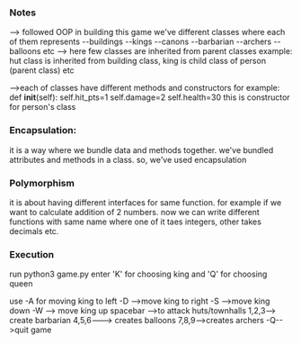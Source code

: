 ### Notes
--> followed OOP in building this game
we've different classes where each of them represents
    --buildings
    --kings
    --canons
    --barbarian
    --archers
    --balloons etc
--> here few classes are inherited from parent classes
example: hut class is inherited from building class, king is child class of person (parent class) etc

-->each of classes have different methods and constructors
for example:
    def __init__(self):
        self.hit_pts=1
        self.damage=2
        self.health=30
    this is constructor for person's class

### Encapsulation:

it is a way where we bundle data and methods together. we've bundled attributes and methods in a class. so, we've used encapsulation

### Polymorphism

it is about having different interfaces for same function. for example if we want to calculate addition of 2 numbers. now we can write different functions with same name where one of it taes integers, other takes decimals etc.

### Execution
run python3 game.py
enter 'K' for choosing king and 'Q' for choosing queen

use -A for moving king to left
    -D -->move king to right
    -S -->move king down
    -W --> move king up
    spacebar -->to attack huts/townhalls
    1,2,3--> create barbarian
    4,5,6---> creates balloons
    7,8,9-->creates archers
    -Q-->quit game

